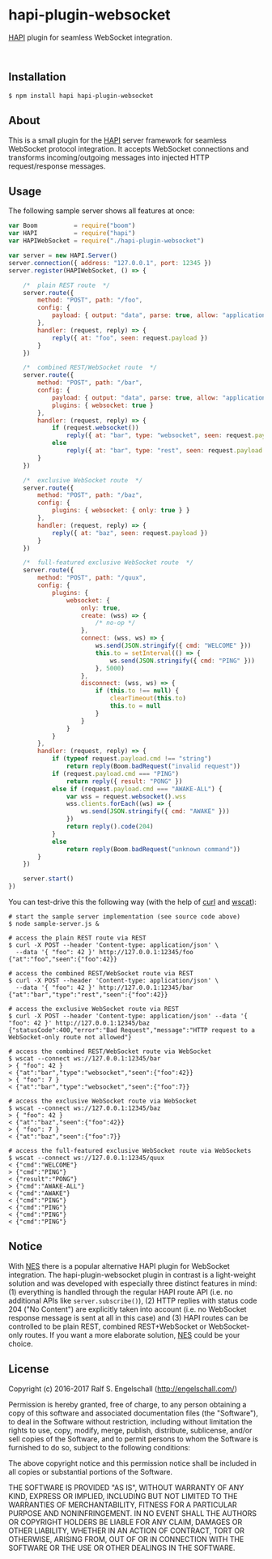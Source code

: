
hapi-plugin-websocket
=====================

[HAPI](http://hapijs.com/) plugin for seamless WebSocket integration.

<p/>
<img src="https://nodei.co/npm/hapi-plugin-websocket.png?downloads=true&stars=true" alt=""/>

<p/>
<img src="https://david-dm.org/rse/hapi-plugin-websocket.png" alt=""/>

Installation
------------

```shell
$ npm install hapi hapi-plugin-websocket
```

About
-----

This is a small plugin for the [HAPI](http://hapijs.com/) server
framework for seamless WebSocket protocol integration. It accepts
WebSocket connections and transforms incoming/outgoing messages into
injected HTTP request/response messages.

Usage
-----

The following sample server shows all features at once:

```js
var Boom          = require("boom")
var HAPI          = require("hapi")
var HAPIWebSocket = require("./hapi-plugin-websocket")

var server = new HAPI.Server()
server.connection({ address: "127.0.0.1", port: 12345 })
server.register(HAPIWebSocket, () => {

    /*  plain REST route  */
    server.route({
        method: "POST", path: "/foo",
        config: {
            payload: { output: "data", parse: true, allow: "application/json" },
        },
        handler: (request, reply) => {
            reply({ at: "foo", seen: request.payload })
        }
    })

    /*  combined REST/WebSocket route  */
    server.route({
        method: "POST", path: "/bar",
        config: {
            payload: { output: "data", parse: true, allow: "application/json" },
            plugins: { websocket: true }
        },
        handler: (request, reply) => {
            if (request.websocket())
                reply({ at: "bar", type: "websocket", seen: request.payload })
            else
                reply({ at: "bar", type: "rest", seen: request.payload })
        }
    })

    /*  exclusive WebSocket route  */
    server.route({
        method: "POST", path: "/baz",
        config: {
            plugins: { websocket: { only: true } }
        },
        handler: (request, reply) => {
            reply({ at: "baz", seen: request.payload })
        }
    })

    /*  full-featured exclusive WebSocket route  */
    server.route({
        method: "POST", path: "/quux",
        config: {
            plugins: {
                websocket: {
                    only: true,
                    create: (wss) => {
                        /* no-op */
                    },
                    connect: (wss, ws) => {
                        ws.send(JSON.stringify({ cmd: "WELCOME" }))
                        this.to = setInterval(() => {
                            ws.send(JSON.stringify({ cmd: "PING" }))
                        }, 5000)
                    },
                    disconnect: (wss, ws) => {
                        if (this.to !== null) {
                            clearTimeout(this.to)
                            this.to = null
                        }
                    }
                }
            }
        },
        handler: (request, reply) => {
            if (typeof request.payload.cmd !== "string")
                return reply(Boom.badRequest("invalid request"))
            if (request.payload.cmd === "PING")
                return reply({ result: "PONG" })
            else if (request.payload.cmd === "AWAKE-ALL") {
                var wss = request.websocket().wss
                wss.clients.forEach((ws) => {
                    ws.send(JSON.stringify({ cmd: "AWAKE" }))
                })
                return reply().code(204)
            }
            else
                return reply(Boom.badRequest("unknown command"))
        }
    })

    server.start()
})
```

You can test-drive this the following way (with the help
of [curl](https://curl.haxx.se/) and [wscat](https://www.npmjs.com/package/wscat)):

```shell
# start the sample server implementation (see source code above)
$ node sample-server.js &

# access the plain REST route via REST
$ curl -X POST --header 'Content-type: application/json' \
  --data '{ "foo": 42 }' http://127.0.0.1:12345/foo
{"at":"foo","seen":{"foo":42}}

# access the combined REST/WebSocket route via REST
$ curl -X POST --header 'Content-type: application/json' \
  --data '{ "foo": 42 }' http://127.0.0.1:12345/bar
{"at":"bar","type":"rest","seen":{"foo":42}}

# access the exclusive WebSocket route via REST
$ curl -X POST --header 'Content-type: application/json' --data '{ "foo": 42 }' http://127.0.0.1:12345/baz
{"statusCode":400,"error":"Bad Request","message":"HTTP request to a WebSocket-only route not allowed"}

# access the combined REST/WebSocket route via WebSocket
$ wscat --connect ws://127.0.0.1:12345/bar
> { "foo": 42 }
< {"at":"bar","type":"websocket","seen":{"foo":42}}
> { "foo": 7 }
< {"at":"bar","type":"websocket","seen":{"foo":7}}

# access the exclusive WebSocket route via WebSocket
$ wscat --connect ws://127.0.0.1:12345/baz
> { "foo": 42 }
< {"at":"baz","seen":{"foo":42}}
> { "foo": 7 }
< {"at":"baz","seen":{"foo":7}}

# access the full-featured exclusive WebSocket route via WebSockets
$ wscat --connect ws://127.0.0.1:12345/quux
< {"cmd":"WELCOME"}
> {"cmd":"PING"}
< {"result":"PONG"}
> {"cmd":"AWAKE-ALL"}
< {"cmd":"AWAKE"}
< {"cmd":"PING"}
< {"cmd":"PING"}
< {"cmd":"PING"}
< {"cmd":"PING"}
```

Notice
------

With [NES](https://github.com/hapijs/nes) there is a popular alternative
HAPI plugin for WebSocket integration. The hapi-plugin-websocket
plugin in contrast is a light-weight solution and was developed
with especially three distinct features in mind: (1) everything
is handled through the regular HAPI route API (i.e. no additional
APIs like `server.subscribe()`), (2) HTTP replies with status code
204 ("No Content") are explicitly taken into account (i.e. no
WebSocket response message is sent at all in this case) and (3) HAPI
routes can be controlled to be plain REST, combined REST+WebSocket
or WebSocket-only routes. If you want a more elaborate solution,
[NES](https://github.com/hapijs/nes) could be your choice.

License
-------

Copyright (c) 2016-2017 Ralf S. Engelschall (http://engelschall.com/)

Permission is hereby granted, free of charge, to any person obtaining
a copy of this software and associated documentation files (the
"Software"), to deal in the Software without restriction, including
without limitation the rights to use, copy, modify, merge, publish,
distribute, sublicense, and/or sell copies of the Software, and to
permit persons to whom the Software is furnished to do so, subject to
the following conditions:

The above copyright notice and this permission notice shall be included
in all copies or substantial portions of the Software.

THE SOFTWARE IS PROVIDED "AS IS", WITHOUT WARRANTY OF ANY KIND,
EXPRESS OR IMPLIED, INCLUDING BUT NOT LIMITED TO THE WARRANTIES OF
MERCHANTABILITY, FITNESS FOR A PARTICULAR PURPOSE AND NONINFRINGEMENT.
IN NO EVENT SHALL THE AUTHORS OR COPYRIGHT HOLDERS BE LIABLE FOR ANY
CLAIM, DAMAGES OR OTHER LIABILITY, WHETHER IN AN ACTION OF CONTRACT,
TORT OR OTHERWISE, ARISING FROM, OUT OF OR IN CONNECTION WITH THE
SOFTWARE OR THE USE OR OTHER DEALINGS IN THE SOFTWARE.

